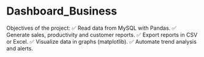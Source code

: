 # Dashboard_Business
Objectives of the project:
✅ Read data from MySQL with Pandas.
✅ Generate sales, productivity and customer reports.
✅ Export reports in CSV or Excel.
✅ Visualize data in graphs (matplotlib).
✅ Automate trend analysis and alerts.
